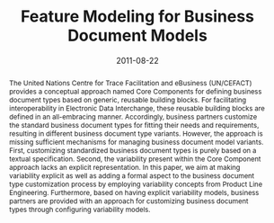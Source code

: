 ---
abstract: The United Nations Centre for Trace Facilitation and eBusiness (UN/CEFACT)
  provides a conceptual approach named Core Components for defining business document
  types based on generic, reusable building blocks. For facilitating interoperability
  in Electronic Data Interchange, these reusable building blocks are defined in an
  all-embracing manner. Accordingly, business partners customize the standard business
  document types for fitting their needs and requirements, resulting in different
  business document type variants. However, the approach is missing sufficient mechanisms
  for managing business document model variants. First, customizing standardized business
  document types is purely based on a textual specification. Second, the variability
  present within the Core Component approach lacks an explicit representation. In
  this paper, we aim at making variability explicit as well as adding a formal aspect
  to the business document type customization process by employing variability concepts
  from Product Line Engineering. Furthermore, based on having explicit variability
  models, business partners are provided with an approach for customizing business
  document types through configuring variability models.
authors:
- Christian Pichler
- Christian Huemer
date: '2011-08-22'
featured: false
links:
- name: Publik
  url: https://publik.tuwien.ac.at/showentry.php?ID=201828&lang=2
publication: 'Vortrag: Third Workshop on Feature-Oriented Software Development (FOSD),
  Munich, Germany; 22.08.2011 - 26.08.2011; in: "Proceedings of the 15th International
  Conference on Software Product Line Engineering (Volume 2)", (2011), S. 1 - 8'
publication_types:
- '1'
publishDate: '2011-08-22'
title: Feature Modeling for Business Document Models
url_pdf: ''
---